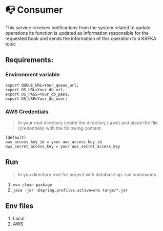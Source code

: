 # 📭 Consumer

This service receives notifications from the system related to update operations its function is updated as information responsible for the requested book and sends the information of this operation to a KAFKA topic

## Requirements:
### Environment variable
    export QUEUE_URL=Your_queue_url;
    export DS_URL=Your_db_url;
    export DS_PASS=Your_db_pass;
    export DS_USR=Your_db_user;

### AWS Credentials
> In your root directory create the directory (.aws) and place the file (credentials) with the following content:
```
[default]
aws_access_key_id = your aws_access_key_id
aws_secret_access_key = your aws_secret_access_key
```
## Run
> In you directory root for project with database up. run commands
1. `mvn clean package`
2. `java -jar -Dspring.profiles.active=env targe/*.jar`

## Env files
1. Local
2. AWS